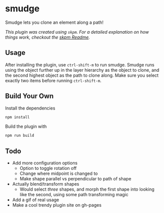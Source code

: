 # smudge

Smudge lets you clone an element along a path!

_This plugin was created using `skpm`. For a detailed explanation on how things work, checkout the [skpm Readme](https://github.com/skpm/skpm/blob/master/README.md)._

## Usage

After installing the plugin, use `ctrl-shift-m` to run smudge. Smudge runs using the object further up in the layer hierarchy as the object to clone, and the second highest object as the path to clone along. Make sure you select exactly two items before running `ctrl-shift-m`.

## Build Your Own

Install the dependencies

```bash
npm install
```

Build the plugin with

```bash
npm run build
```

## Todo

* Add more configuration options
    * Option to toggle rotation off
    * Change where midpoint is changed to
    * Make shape parallel vs perpendicular to path of shape
* Actually blend/transform shapes
    * Would select *three* shapes, and morph the first shape into looking like the second, using some path transforming magic
* Add a gif of real usage
* Make a cool trendy plugin site on gh-pages